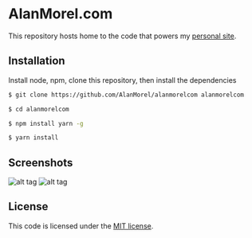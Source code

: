 # AlanMorel.com

This repository hosts home to the code that powers my [personal site](https://www.alanmorel.com/).

## Installation

Install node, npm, clone this repository, then install the dependencies

```sh
$ git clone https://github.com/AlanMorel/alanmorelcom alanmorelcom
```

```sh
$ cd alanmorelcom
```

```sh
$ npm install yarn -g
```

```sh
$ yarn install
```

## Screenshots

![alt tag](https://i.imgur.com/iQRyICc.png) ![alt tag](https://i.imgur.com/lIHwdPA.png)

## License

This code is licensed under the [MIT license](LICENSE).
